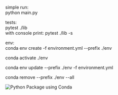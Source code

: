 
simple run:  
python main.py  

tests:  
pytest ./lib  
with console print: pytest ./lib -s  

env:  
conda env create -f environment.yml --prefix ./env  

conda activate ./env  

conda env update --prefix ./env -f environment.yml  

conda remove --prefix ./env --all  



![Python Package using Conda](https://github.com/AmirPupko/pandas-to-sql/workflows/Python%20Package%20using%20Conda/badge.svg)  


